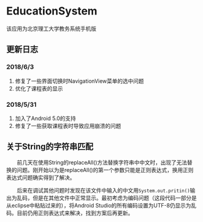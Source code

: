# EducationSystem

该应用为北京理工大学教务系统手机版

## 更新日志

### 2018/6/3

1. 修复了一些界面切换时NavigationView菜单的选中问题
2. 优化了课程表的显示

### 2018/5/31

1. 加入了Android 5.0的支持
2. 修复了一些获取课程表时导致应用崩溃的问题

## 关于String的字符串匹配

&#8194;&#8194;&#8194;&#8194;前几天在使用String的replaceAll()方法替换字符串中中文时，出现了无法替换的问题。刚开始以为是replaceAll()的第一个参数只能是正则表达式，换用正则表达式问题确实得到了解决。

&#8194;&#8194;&#8194;&#8194;后来在调试其他问题时发现在该文件中输入的中文用`System.out.pritin()`输出为乱码，但是在其他文件中正常显示。最初考虑为编码问题（这段代码一部分是从eclipse中粘贴过来的），将Android Studio的所有编码设置为UTF-8仍显示为乱码。目前仍用正则表达式来解决，找到方案后再更新。